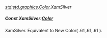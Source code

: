 _[std](../../modules/std/std-module.md):[std.graphics](../../modules/std/std-graphics.md).[Color](../../modules/std/std-graphics-color.md).XamSilver_
##### Const XamSilver:[Color](../../modules/std/std-graphics-color.md)
XamSilver. Equivalent to New Color( .61,.61,.61 ).
